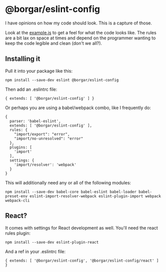 # @borgar/eslint-config

I have opinions on how my code should look. This is a capture of those.

Look at the [example.js](./example.js) to get a feel for what the code looks like. The rules are a bit lax on space at times and depend on the programmer wanting to keep the code legible and clean (don't we all?).

## Installing it

Pull it into your package like this:

    npm install --save-dev eslint @borgar/eslint-config

Then add an .eslintrc file:

    { extends: [ '@borgar/eslint-config' ] }

Or perhaps you are using a babel/webpack combo, like I frequently do:

    {
      parser: 'babel-eslint',
      extends: [ '@borgar/eslint-config' ],
      rules: {
        "import/export": "error",
        "import/no-unresolved": "error"
      },
      plugins: [
        'import'
      ],
      settings: {
        'import/resolver': 'webpack'
      }
    }

This will additionally need any or all of the following modules:

    npm install --save-dev babel-core babel-eslint babel-loader babel-preset-env eslint-import-resolver-webpack eslint-plugin-import webpack webpack-cli

## React?

It comes with settings for React development as well. You'll need the react rules plugin:

    npm install --save-dev eslint-plugin-react

And a ref in your .eslintrc file:

    { extends: [ '@borgar/eslint-config', '@borgar/eslint-config/react' ] }

